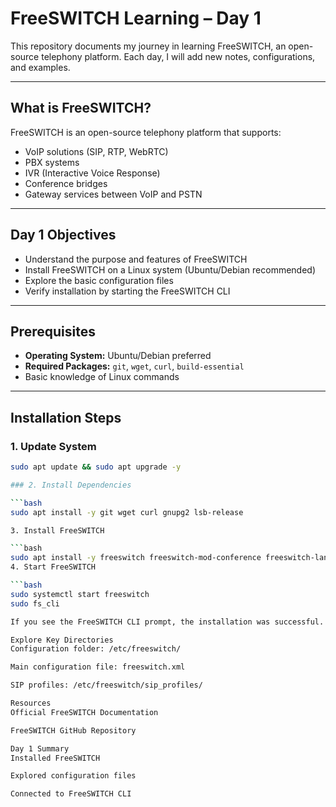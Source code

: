 # FreeSWITCH Learning – Day 1

This repository documents my journey in learning FreeSWITCH, an open-source telephony platform. Each day, I will add new notes, configurations, and examples.

---

## What is FreeSWITCH?

FreeSWITCH is an open-source telephony platform that supports:

- VoIP solutions (SIP, RTP, WebRTC)
- PBX systems
- IVR (Interactive Voice Response)
- Conference bridges
- Gateway services between VoIP and PSTN

---

## Day 1 Objectives

- Understand the purpose and features of FreeSWITCH
- Install FreeSWITCH on a Linux system (Ubuntu/Debian recommended)
- Explore the basic configuration files
- Verify installation by starting the FreeSWITCH CLI

---

## Prerequisites

- **Operating System:** Ubuntu/Debian preferred
- **Required Packages:** `git`, `wget`, `curl`, `build-essential`
- Basic knowledge of Linux commands

---

## Installation Steps

### 1. Update System
```bash
sudo apt update && sudo apt upgrade -y

### 2. Install Dependencies

```bash
sudo apt install -y git wget curl gnupg2 lsb-release

3. Install FreeSWITCH

```bash
sudo apt install -y freeswitch freeswitch-mod-conference freeswitch-lang-en
4. Start FreeSWITCH

```bash
sudo systemctl start freeswitch
sudo fs_cli

If you see the FreeSWITCH CLI prompt, the installation was successful.

Explore Key Directories
Configuration folder: /etc/freeswitch/

Main configuration file: freeswitch.xml

SIP profiles: /etc/freeswitch/sip_profiles/

Resources
Official FreeSWITCH Documentation

FreeSWITCH GitHub Repository

Day 1 Summary
Installed FreeSWITCH

Explored configuration files

Connected to FreeSWITCH CLI





